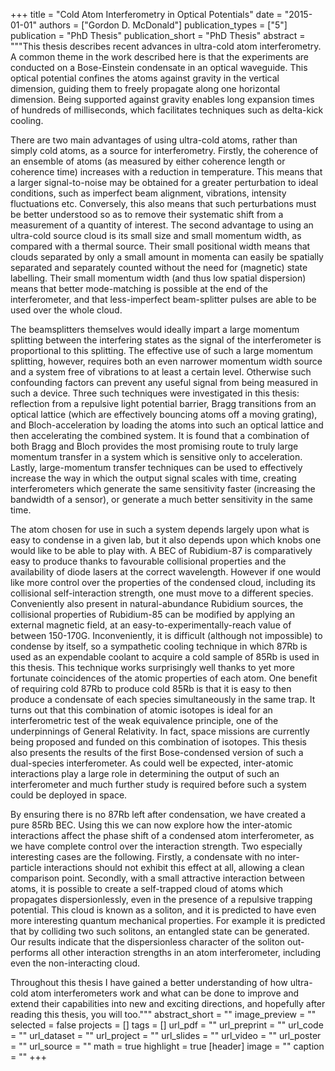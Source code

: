 +++
title = "Cold Atom Interferometry in Optical Potentials"
date = "2015-01-01"
authors = ["Gordon D. McDonald"]
publication_types = ["5"]
publication = "PhD Thesis"
publication_short = "PhD Thesis"
abstract = """This thesis describes recent advances in ultra-cold atom interferometry. A common theme in the work described here is that the experiments are conducted on a Bose-Einstein condensate in an optical waveguide. This optical potential confines the atoms against gravity in the vertical dimension, guiding them to freely propagate along one horizontal dimension. Being supported against gravity enables long expansion times of hundreds of milliseconds, which facilitates techniques such as delta-kick cooling.

There are two main advantages of using ultra-cold atoms, rather than simply cold atoms, as a source for interferometry. Firstly, the coherence of an ensemble of atoms (as measured by either coherence length or coherence time) increases with a reduction in temperature. This means that a larger signal-to-noise may be obtained for a greater perturbation to ideal conditions, such as imperfect beam alignment, vibrations, intensity fluctuations etc. Conversely, this also means that such perturbations must be better understood so as to remove their systematic shift from a measurement of a quantity of interest. The second advantage to using an ultra-cold source cloud is its small size and small momentum width, as compared with a thermal source. Their small positional width means that clouds separated by only a small amount in momenta can easily be spatially separated and separately counted without the need for (magnetic) state labelling. Their small momentum width (and thus low spatial dispersion) means that better mode-matching is possible at the end of the interferometer, and that less-imperfect beam-splitter pulses are able to be used over the whole cloud.

The beamsplitters themselves would ideally impart a large momentum splitting between the interfering states as the signal of the interferometer is proportional to this splitting. The effective use of such a large momentum splitting, however, requires both an even narrower momentum width source and a system free of vibrations to at least a certain level. Otherwise such confounding factors can prevent any useful signal from being measured in such a device. Three such techniques were investigated in this thesis: reflection from a repulsive light potential barrier, Bragg transitions from an optical lattice (which are effectively bouncing atoms off a moving grating), and Bloch-acceleration by loading the atoms into such an optical lattice and then accelerating the combined system. It is found that a combination of both Bragg and Bloch provides the most promising route to truly large momentum transfer in a system which is sensitive only to acceleration. Lastly, large-momentum transfer techniques can be used to effectively increase the way in which the output signal scales with time, creating interferometers which generate the same sensitivity faster (increasing the bandwidth of a sensor), or generate a much better sensitivity in the same time.

The atom chosen for use in such a system depends largely upon what is easy to condense in a given lab, but it also depends upon which knobs one would like to be able to play with. A BEC of Rubidium-87 is comparatively easy to produce thanks to favourable collisional properties and the availability of diode lasers at the correct wavelength. However if one would like more control over the properties of the condensed cloud, including its collisional self-interaction strength, one must move to a different species. Conveniently also present in natural-abundance Rubidium sources, the collisional properties of Rubidium-85 can be modified by applying an external magnetic field, at an easy-to-experimentally-reach value of between 150-170G. Inconveniently, it is difficult (although not impossible) to condense by itself, so a sympathetic cooling technique in which 87Rb is used as an expendable coolant to acquire a cold sample of 85Rb is used in this thesis. This technique works surprisingly well thanks to yet more fortunate coincidences of the atomic properties of each atom. One benefit of requiring cold 87Rb to produce cold 85Rb is that it is easy to then produce a condensate of each species simultaneously in the same trap. It turns out that this combination of atomic isotopes is ideal for an interferometric test of the weak equivalence principle, one of the underpinnings of General Relativity. In fact, space missions are currently being proposed and funded on this combination of isotopes. This thesis also presents the results of the first Bose-condensed version of such a dual-species interferometer. As could well be expected, inter-atomic interactions play a large role in determining the output of such an interferometer and much further study is required before such a system could be deployed in space.

By ensuring there is no 87Rb left after condensation, we have created a pure 85Rb BEC. Using this we can now explore how the inter-atomic interactions affect the phase shift of a condensed atom interferometer, as we have complete control over the interaction strength. Two especially interesting cases are the following. Firstly, a condensate with no inter-particle interactions should not exhibit this effect at all, allowing a clean comparison point. Secondly, with a small attractive interaction between atoms, it is possible to create a self-trapped cloud of atoms which propagates dispersionlessly, even in the presence of a repulsive trapping potential. This cloud is known as a soliton, and it is predicted to have even more interesting quantum mechanical properties. For example it is predicted that by colliding two such solitons, an entangled state can be generated. Our results indicate that the dispersionless character of the soliton out-performs all other interaction strengths in an atom interferometer, including even the non-interacting cloud.

Throughout this thesis I have gained a better understanding of how ultra-cold atom interferometers work and what can be done to improve and extend their capabilities into new and exciting directions, and hopefully after reading this thesis, you will too."""
abstract_short = ""
image_preview = ""
selected = false
projects = []
tags = []
url_pdf = ""
url_preprint = ""
url_code = ""
url_dataset = ""
url_project = ""
url_slides = ""
url_video = ""
url_poster = ""
url_source = ""
math = true
highlight = true
[header]
image = ""
caption = ""
+++
